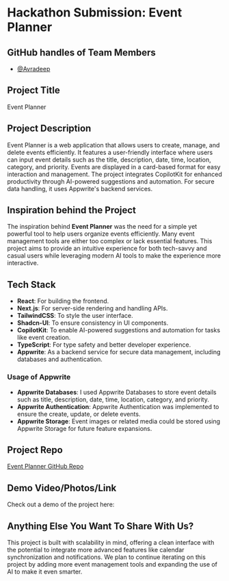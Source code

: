 # Hackathon Submission: Event Planner

## GitHub handles of Team Members  
- [@Avradeep](https://github.com/Zedoman)

## Project Title
Event Planner

## Project Description    
Event Planner is a web application that allows users to create, manage, and delete events efficiently. It features a user-friendly interface where users can input event details such as the title, description, date, time, location, category, and priority. Events are displayed in a card-based format for easy interaction and management. The project integrates CopilotKit for enhanced productivity through AI-powered suggestions and automation. For secure data handling, it uses Appwrite's backend services.

## Inspiration behind the Project  
The inspiration behind **Event Planner** was the need for a simple yet powerful tool to help users organize events efficiently. Many event management tools are either too complex or lack essential features. This project aims to provide an intuitive experience for both tech-savvy and casual users while leveraging modern AI tools to make the experience more interactive.

## Tech Stack    
- **React**: For building the frontend.
- **Next.js**: For server-side rendering and handling APIs.
- **TailwindCSS**: To style the user interface.
- **Shadcn-UI**: To ensure consistency in UI components.
- **CopilotKit**: To enable AI-powered suggestions and automation for tasks like event creation.
- **TypeScript**: For type safety and better developer experience.
- **Appwrite**: As a backend service for secure data management, including databases and authentication.

### Usage of Appwrite
- **Appwrite Databases**: I used Appwrite Databases to store event details such as title, description, date, time, location, category, and priority.
- **Appwrite Authentication**: Appwrite Authentication was implemented to ensure the create, update, or delete events.
- **Appwrite Storage**: Event images or related media could be stored using Appwrite Storage for future feature expansions.

## Project Repo  
[Event Planner GitHub Repo](https://github.com/Zedoman/AppWrite_Event_Planner)

## Demo Video/Photos/Link
Check out a demo of the project here:


## Anything Else You Want To Share With Us?
This project is built with scalability in mind, offering a clean interface with the potential to integrate more advanced features like calendar synchronization and notifications. We plan to continue iterating on this project by adding more event management tools and expanding the use of AI to make it even smarter.
